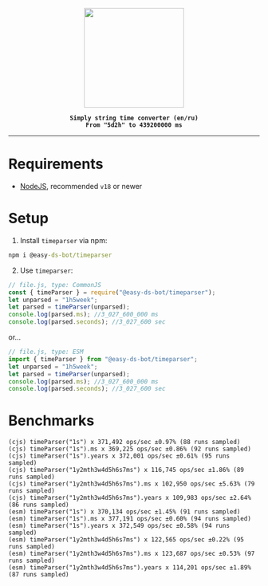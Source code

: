 <p align="center">
    <img src="https://avatars.githubusercontent.com/u/142582396?s=400&u=081f3176405a243f5090002723556c3e723089e3&v=4" width="200"/>
</p>

<b align="center">
    
    Simply string time converter (en/ru)
    From "5d2h" to 439200000 ms
    
</b>
<hr>

# Requirements
- [NodeJS](https://nodejs.org/en), recommended `v18` or newer
# Setup
1. Install `timeparser` via npm:
```bat
npm i @easy-ds-bot/timeparser
```
2. Use `timeparser`:
```js
// file.js, type: CommonJS
const { timeParser } = require("@easy-ds-bot/timeparser");
let unparsed = "1h5week";
let parsed = timeParser(unparsed);
console.log(parsed.ms); //3_027_600_000 ms
console.log(parsed.seconds); //3_027_600 sec
```
or...
```js
// file.js, type: ESM
import { timeParser } from "@easy-ds-bot/timeparser";
let unparsed = "1h5week";
let parsed = timeParser(unparsed);
console.log(parsed.ms); //3_027_600_000 ms
console.log(parsed.seconds); //3_027_600 sec
```

# Benchmarks
```
(cjs) timeParser("1s") x 371,492 ops/sec ±0.97% (88 runs sampled)
(cjs) timeParser("1s").ms x 369,225 ops/sec ±0.86% (92 runs sampled)
(cjs) timeParser("1s").years x 372,001 ops/sec ±0.61% (95 runs sampled)
(cjs) timeParser("1y2mth3w4d5h6s7ms") x 116,745 ops/sec ±1.86% (89 runs sampled)
(cjs) timeParser("1y2mth3w4d5h6s7ms").ms x 102,950 ops/sec ±5.63% (79 runs sampled)
(cjs) timeParser("1y2mth3w4d5h6s7ms").years x 109,983 ops/sec ±2.64% (86 runs sampled)
(esm) timeParser("1s") x 370,134 ops/sec ±1.45% (91 runs sampled)
(esm) timeParser("1s").ms x 377,191 ops/sec ±0.60% (94 runs sampled)
(esm) timeParser("1s").years x 372,549 ops/sec ±0.58% (94 runs sampled)
(esm) timeParser("1y2mth3w4d5h6s7ms") x 122,565 ops/sec ±0.22% (95 runs sampled)
(esm) timeParser("1y2mth3w4d5h6s7ms").ms x 123,687 ops/sec ±0.53% (97 runs sampled)
(esm) timeParser("1y2mth3w4d5h6s7ms").years x 114,201 ops/sec ±1.89% (87 runs sampled)
```